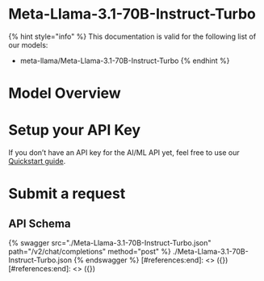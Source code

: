 [#references:start]: <> ({ "template": "openapi" })
[#references:start]: <> ({ "template": "openapi" })
# Meta-Llama-3.1-70B-Instruct-Turbo

{% hint style="info" %}
This documentation is valid for the following list of our models:
* meta-llama/Meta-Llama-3.1-70B-Instruct-Turbo
{% endhint %}

# Model Overview


# Setup your API Key
If you don’t have an API key for the AI/ML API yet, feel free to use our [Quickstart guide](https://docs.aimlapi.com/quickstart/setting-up).

# Submit a request
## API Schema
{% swagger src="./Meta-Llama-3.1-70B-Instruct-Turbo.json" path="/v2/chat/completions" method="post" %}
./Meta-Llama-3.1-70B-Instruct-Turbo.json
{% endswagger %}
[#references:end]: <> ({})
[#references:end]: <> ({})